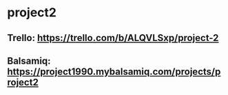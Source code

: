 # project2

## Trello: https://trello.com/b/ALQVLSxp/project-2
## Balsamiq: https://project1990.mybalsamiq.com/projects/project2